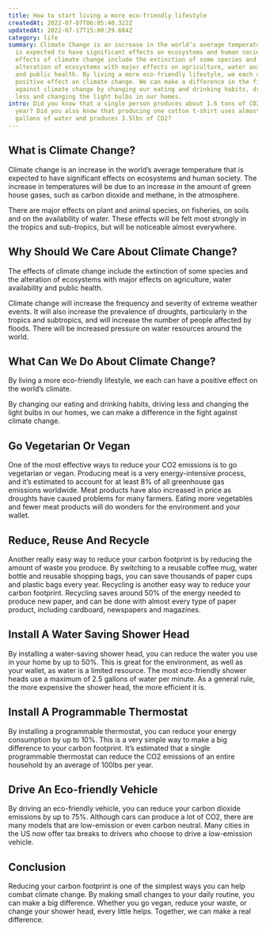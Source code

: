 ```yaml
---
title: How to start living a more eco-friendly lifestyle
createdAt: 2022-07-07T06:05:40.322Z
updatedAt: 2022-07-17T15:00:29.684Z
category: life
summary: Climate Change is an increase in the world’s average temperature that
  is expected to have significant effects on ecosystems and human society. The
  effects of climate change include the extinction of some species and the
  alteration of ecosystems with major effects on agriculture, water availability
  and public health. By living a more eco-friendly lifestyle, we each can have a
  positive effect on climate change. We can make a difference in the fight
  against climate change by changing our eating and drinking habits, driving
  less and changing the light bulbs in our homes.
intro: Did you know that a single person produces about 1.6 tons of CO2 per
  year? Did you also know that producing one cotton t-shirt uses almost 19
  gallons of water and produces 3.5lbs of CO2?
---
```


## What is Climate Change?

Climate change is an increase in the world’s average temperature that is expected to have significant effects on ecosystems and human society. The increase in temperatures will be due to an increase in the amount of green house gases, such as carbon dioxide and methane, in the atmosphere.

There are major effects on plant and animal species, on fisheries, on soils and on the availability of water. These effects will be felt most strongly in the tropics and sub-tropics, but will be noticeable almost everywhere.

## Why Should We Care About Climate Change?

The effects of climate change include the extinction of some species and the alteration of ecosystems with major effects on agriculture, water availability and public health.

Climate change will increase the frequency and severity of extreme weather events. It will also increase the prevalence of droughts, particularly in the tropics and subtropics, and will increase the number of people affected by floods. There will be increased pressure on water resources around the world.

## What Can We Do About Climate Change?

By living a more eco-friendly lifestyle, we each can have a positive effect on the world’s climate.

By changing our eating and drinking habits, driving less and changing the light bulbs in our homes, we can make a difference in the fight against climate change.

## Go Vegetarian Or Vegan

One of the most effective ways to reduce your CO2 emissions is to go vegetarian or vegan. Producing meat is a very energy-intensive process, and it’s estimated to account for at least 8% of all greenhouse gas emissions worldwide. Meat products have also increased in price as droughts have caused problems for many farmers. Eating more vegetables and fewer meat products will do wonders for the environment and your wallet.

## Reduce, Reuse And Recycle

Another really easy way to reduce your carbon footprint is by reducing the amount of waste you produce. By switching to a reusable coffee mug, water bottle and reusable shopping bags, you can save thousands of paper cups and plastic bags every year. Recycling is another easy way to reduce your carbon footprint. Recycling saves around 50% of the energy needed to produce new paper, and can be done with almost every type of paper product, including cardboard, newspapers and magazines.

## Install A Water Saving Shower Head

By installing a water-saving shower head, you can reduce the water you use in your home by up to 50%. This is great for the environment, as well as your wallet, as water is a limited resource. The most eco-friendly shower heads use a maximum of 2.5 gallons of water per minute. As a general rule, the more expensive the shower head, the more efficient it is.

## Install A Programmable Thermostat

By installing a programmable thermostat, you can reduce your energy consumption by up to 10%. This is a very simple way to make a big difference to your carbon footprint. It’s estimated that a single programmable thermostat can reduce the CO2 emissions of an entire household by an average of 100lbs per year.

## Drive An Eco-friendly Vehicle

By driving an eco-friendly vehicle, you can reduce your carbon dioxide emissions by up to 75%. Although cars can produce a lot of CO2, there are many models that are low-emission or even carbon neutral. Many cities in the US now offer tax breaks to drivers who choose to drive a low-emission vehicle.

## Conclusion

Reducing your carbon footprint is one of the simplest ways you can help combat climate change. By making small changes to your daily routine, you can make a big difference. Whether you go vegan, reduce your waste, or change your shower head, every little helps. Together, we can make a real difference.
